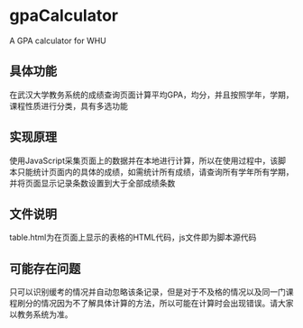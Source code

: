 # gpaCalculator
A GPA calculator for WHU
## 具体功能
在武汉大学教务系统的成绩查询页面计算平均GPA，均分，并且按照学年，学期，课程性质进行分类，具有多选功能
## 实现原理
使用JavaScript采集页面上的数据并在本地进行计算，所以在使用过程中，该脚本只能统计页面内的具体的成绩，如需统计所有成绩，请查询所有学年所有学期，并将页面显示记录条数设置到大于全部成绩条数
## 文件说明
table.html为在页面上显示的表格的HTML代码，js文件即为脚本源代码
## 可能存在问题
只可以识别缓考的情况并自动忽略该条记录，但是对于不及格的情况以及同一门课程刷分的情况因为不了解具体计算的方法，所以可能在计算时会出现错误。请大家以教务系统为准。
